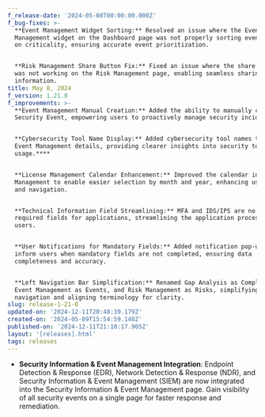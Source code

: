 ```yaml
---
f_release-date: '2024-05-08T00:00:00.000Z'
f_bug-fixes: >-
  **Event Management Widget Sorting:** Resolved an issue where the Event
  Management widget on the Dashboard page was not properly sorting events based
  on criticality, ensuring accurate event prioritization.


  **Risk Management Share Button Fix:** Fixed an issue where the share button
  was not working on the Risk Management page, enabling seamless sharing of risk
  information.
title: May 8, 2024
f_version: 1.21.0
f_improvements: >-
  **Event Management Manual Creation:** Added the ability to manually create a
  Security Event, empowering users to proactively manage security incidents.


  **Cybersecurity Tool Name Display:** Added cybersecurity tool names to the
  Event Management details, providing clearer insights into security tool
  usage.**‍**


  **License Management Calendar Enhancement:** Improved the calendar in License
  Management to enable easier selection by month and year, enhancing usability
  and navigation.


  **Technical Information Field Streamlining:** MFA and IDS/IPS are no longer
  required fields for applications, streamlining the application process for
  users.


  **User Notifications for Mandatory Fields:** Added notification pop-ups to
  inform users when mandatory fields are not completed, ensuring data
  completeness and accuracy.


  **Left Navigation Bar Simplification:** Renamed Gap Analysis as Compliance,
  Event Management as Events, and Risk Management as Risks, simplifying
  navigation and aligning terminology for clarity.
slug: release-1-21-0
updated-on: '2024-12-11T20:48:39.179Z'
created-on: '2024-05-09T15:54:59.140Z'
published-on: '2024-12-11T21:10:17.905Z'
layout: '[releases].html'
tags: releases
---
```


*   **Security Information & Event Management Integration**: Endpoint Detection & Response (EDR), Network Detection & Response (NDR), and Security Information & Event Management (SIEM) are now integrated into the Security Information & Event Management page. Gain visibility of all security events on a single page for faster response and remediation.
